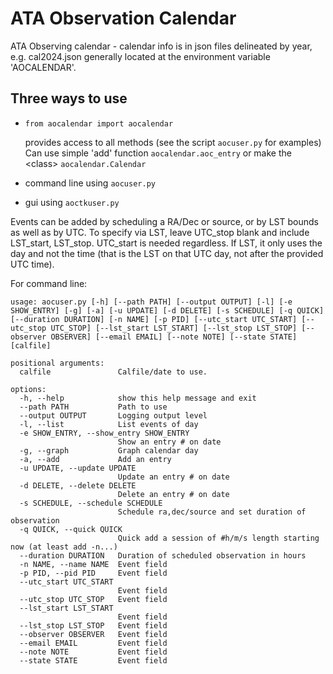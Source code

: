 # ATA Observation Calendar

ATA Observing calendar - calendar info is in json files delineated by year, e.g. cal2024.json generally located at the environment variable 'AOCALENDAR'.

## Three ways to use

- `from aocalendar import aocalendar`

    provides access to all methods (see the script `aocuser.py` for examples)
    Can use simple 'add' function `aocalendar.aoc_entry` or make the \<class\> `aocalendar.Calendar`

- command line using `aocuser.py`

- gui using `aoctkuser.py`

Events can be added by scheduling a RA/Dec or source, or by LST bounds as well as by UTC.  To specify via LST, leave UTC_stop blank and include LST_start, LST_stop.  UTC_start is needed regardless.  If LST, it only uses the day and not the time (that is the LST on that UTC day, not after the provided UTC time).

For command line:

```
usage: aocuser.py [-h] [--path PATH] [--output OUTPUT] [-l] [-e SHOW_ENTRY] [-g] [-a] [-u UPDATE] [-d DELETE] [-s SCHEDULE] [-q QUICK] [--duration DURATION] [-n NAME] [-p PID] [--utc_start UTC_START] [--utc_stop UTC_STOP] [--lst_start LST_START] [--lst_stop LST_STOP] [--observer OBSERVER] [--email EMAIL] [--note NOTE] [--state STATE] [calfile]

positional arguments:
  calfile               Calfile/date to use.

options:
  -h, --help            show this help message and exit
  --path PATH           Path to use
  --output OUTPUT       Logging output level
  -l, --list            List events of day
  -e SHOW_ENTRY, --show_entry SHOW_ENTRY
                        Show an entry # on date
  -g, --graph           Graph calendar day
  -a, --add             Add an entry
  -u UPDATE, --update UPDATE
                        Update an entry # on date
  -d DELETE, --delete DELETE
                        Delete an entry # on date
  -s SCHEDULE, --schedule SCHEDULE
                        Schedule ra,dec/source and set duration of observation
  -q QUICK, --quick QUICK
                        Quick add a session of #h/m/s length starting now (at least add -n...)
  --duration DURATION   Duration of scheduled observation in hours
  -n NAME, --name NAME  Event field
  -p PID, --pid PID     Event field
  --utc_start UTC_START
                        Event field
  --utc_stop UTC_STOP   Event field
  --lst_start LST_START
                        Event field
  --lst_stop LST_STOP   Event field
  --observer OBSERVER   Event field
  --email EMAIL         Event field
  --note NOTE           Event field
  --state STATE         Event field
  ```

